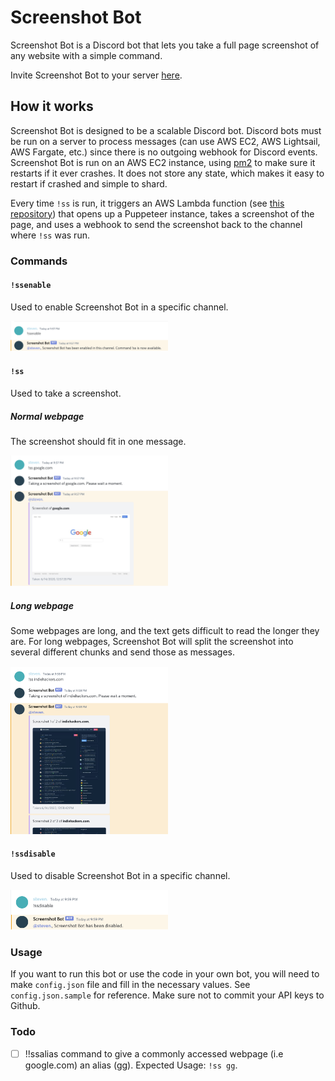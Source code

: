 # Screenshot Bot
Screenshot Bot is a Discord bot that lets you take a full page screenshot of any website with a simple command.

Invite Screenshot Bot to your server [here](https://discord.com/oauth2/authorize?client_id=720935079668613150&scope=bot&permissions=536872960).

## How it works
Screenshot Bot is designed to be a scalable Discord bot. Discord bots must be run on a server to process messages (can use AWS EC2, AWS Lightsail, AWS Fargate, etc.) since there is no outgoing webhook for Discord events. Screenshot Bot is run on an AWS EC2 instance, using [pm2](https://dev.to/rishabk7/host-your-discord-bot-on-ec2-instance-aws-5c07) to make sure it restarts if it ever crashes. It does not store any state, which makes it easy to restart if crashed and simple to shard. 

Every time `!ss` is run, it triggers an AWS Lambda function (see [this repository](https://github.com/StevenVeshkini/chrome-lambda-screenshot)) that opens up a Puppeteer instance, takes a screenshot of the page, and uses a webhook to send the screenshot back to the channel where `!ss` was run.

### Commands

#### `!ssenable`
Used to enable Screenshot Bot in a specific channel.

<img src="https://github.com/StevenVeshkini/SSorBS/blob/master/images/ssenable.png" width="50%" height="50%">

#### `!ss`
Used to take a screenshot.

##### Normal webpage
The screenshot should fit in one message.

<img src="https://github.com/StevenVeshkini/SSorBS/blob/master/images/sssimple.png" width="50%" height="50%">

##### Long webpage
Some webpages are long, and the text gets difficult to read the longer they are. For long webpages, Screenshot Bot will split the screenshot into several different chunks and send those as messages.

<img src="https://github.com/StevenVeshkini/SSorBS/blob/master/images/sscomplicated.png" width="50%" height="50%">

#### `!ssdisable`
Used to disable Screenshot Bot in a specific channel. 

<img src="https://github.com/StevenVeshkini/SSorBS/blob/master/images/ssdisable.png" width="50%" height="50%">

### Usage
If you want to run this bot or use the code in your own bot, you will need to make `config.json` file and fill in the necessary values. See `config.json.sample` for reference. Make sure not to commit your API keys to Github.

### Todo
- [ ] !!ssalias command to give a commonly accessed webpage (i.e google.com) an alias (gg). Expected Usage: `!ss gg`. 
